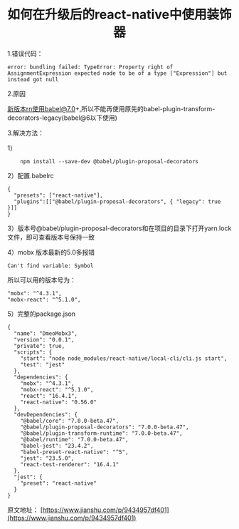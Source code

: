 <h1><center>如何在升级后的react-native中使用装饰器</center></h1>

1.错误代码：

```
error: bundling failed: TypeError: Property right of AssignmentExpression expected node to be of a type ["Expression"] but instead got null
```

2.原因

新版本rn使用babel@7.0+,所以不能再使用原先的babel-plugin-transform-decorators-legacy(babel@6以下使用)

3.解决方法：

1）

```
	npm install --save-dev @babel/plugin-proposal-decorators
```

2）配置.babelrc

```
{
  "presets": ["react-native"],
  "plugins":[["@babel/plugin-proposal-decorators", { "legacy": true }]]
}
```
3）版本号@babel/plugin-proposal-decorators和在项目的目录下打开yarn.lock文件，即可查看版本号保持一致



4）mobx 版本最新的5.0多报错

	Can't find variable: Symbol 
所以可以用的版本号为：

```
"mobx": "^4.3.1",
"mobx-react": "^5.1.0",
```
5）完整的package.json

```
{
  "name": "DmeoMobx3",
  "version": "0.0.1",
  "private": true,
  "scripts": {
    "start": "node node_modules/react-native/local-cli/cli.js start",
    "test": "jest"
  },
  "dependencies": {
    "mobx": "^4.3.1",
    "mobx-react": "^5.1.0",
    "react": "16.4.1",
    "react-native": "0.56.0"
  },
  "devDependencies": {
    "@babel/core": "7.0.0-beta.47",
    "@babel/plugin-proposal-decorators": "7.0.0-beta.47",
    "@babel/plugin-transform-runtime": "7.0.0-beta.47",
    "@babel/runtime": "7.0.0-beta.47",
    "babel-jest": "23.4.2",
    "babel-preset-react-native": "^5",
    "jest": "23.5.0",
    "react-test-renderer": "16.4.1"
  },
  "jest": {
    "preset": "react-native"
  }
}

```


原文地址： [https://www.jianshu.com/p/9434957df401](https://www.jianshu.com/p/9434957df401)
